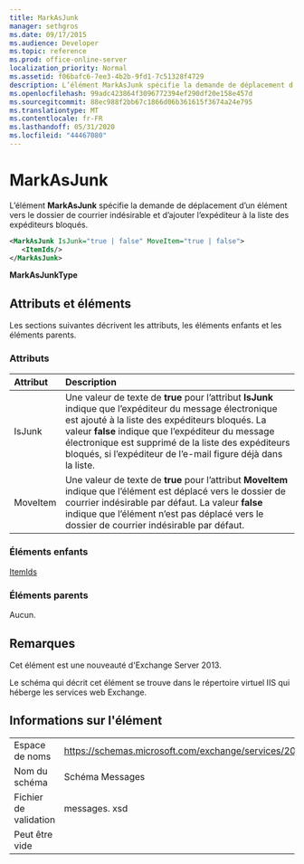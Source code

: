 ```yaml
---
title: MarkAsJunk
manager: sethgros
ms.date: 09/17/2015
ms.audience: Developer
ms.topic: reference
ms.prod: office-online-server
localization_priority: Normal
ms.assetid: f06bafc6-7ee3-4b2b-9fd1-7c51328f4729
description: L’élément MarkAsJunk spécifie la demande de déplacement d’un élément vers le dossier de courrier indésirable et d’ajouter l’expéditeur à la liste des expéditeurs bloqués.
ms.openlocfilehash: 99adc423864f3096772394ef290df20e158e457d
ms.sourcegitcommit: 88ec988f2bb67c1866d06b361615f3674a24e795
ms.translationtype: MT
ms.contentlocale: fr-FR
ms.lasthandoff: 05/31/2020
ms.locfileid: "44467080"
---
```

# <a name="markasjunk"></a>MarkAsJunk

L’élément **MarkAsJunk** spécifie la demande de déplacement d’un élément vers le dossier de courrier indésirable et d’ajouter l’expéditeur à la liste des expéditeurs bloqués. 
  
```XML
<MarkAsJunk IsJunk="true | false" MoveItem="true | false">
   <ItemIds/>
</MarkAsJunk>
```

 **MarkAsJunkType**
## <a name="attributes-and-elements"></a>Attributs et éléments

Les sections suivantes décrivent les attributs, les éléments enfants et les éléments parents.
  
### <a name="attributes"></a>Attributs

|**Attribut**|**Description**|
|:-----|:-----|
|IsJunk  <br/> |Une valeur de texte de **true** pour l’attribut **IsJunk** indique que l’expéditeur du message électronique est ajouté à la liste des expéditeurs bloqués. La valeur **false** indique que l’expéditeur du message électronique est supprimé de la liste des expéditeurs bloqués, si l’expéditeur de l’e-mail figure déjà dans la liste.  <br/> |
|MoveItem  <br/> |Une valeur de texte de **true** pour l’attribut **MoveItem** indique que l’élément est déplacé vers le dossier de courrier indésirable par défaut. La valeur **false** indique que l’élément n’est pas déplacé vers le dossier de courrier indésirable par défaut.  <br/> |
   
### <a name="child-elements"></a>Éléments enfants

[ItemIds](itemids.md)
  
### <a name="parent-elements"></a>Éléments parents

Aucun.
  
## <a name="remarks"></a>Remarques

Cet élément est une nouveauté d'Exchange Server 2013.
  
Le schéma qui décrit cet élément se trouve dans le répertoire virtuel IIS qui héberge les services web Exchange.
  
## <a name="element-information"></a>Informations sur l'élément

|||
|:-----|:-----|
|Espace de noms  <br/> |https://schemas.microsoft.com/exchange/services/2006/messages  <br/> |
|Nom du schéma  <br/> |Schéma Messages  <br/> |
|Fichier de validation  <br/> |messages. xsd  <br/> |
|Peut être vide  <br/> ||
   

